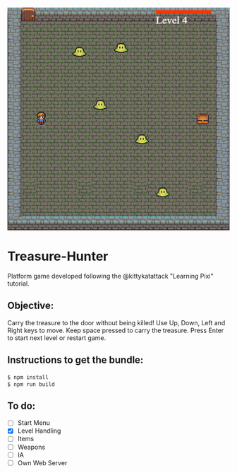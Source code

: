 ![Treasure-Hunter image](https://github.com/Reynau/treasure-hunter/blob/master/treasure-hunter.png)
# Treasure-Hunter
Platform game developed following the @kittykatattack "Learning Pixi" tutorial.

## Objective:
Carry the treasure to the door without being killed!
Use Up, Down, Left and Right keys to move. Keep space pressed to carry the treasure.
Press Enter to start next level or restart game.

## Instructions to get the bundle:
```
$ npm install
$ npm run build
```

## To do:
- [ ] Start Menu
- [x] Level Handling
- [ ] Items
- [ ] Weapons
- [ ] IA
- [ ] Own Web Server
